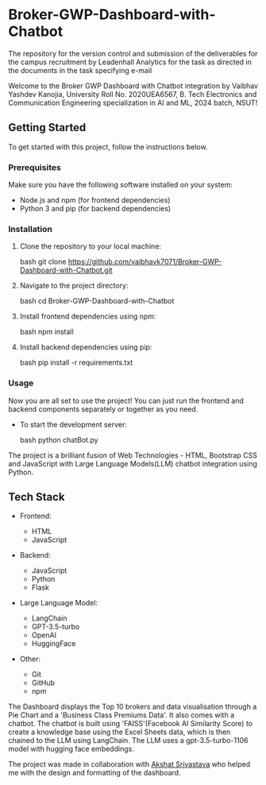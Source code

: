 # Broker-GWP-Dashboard-with-Chatbot
The repository for the version control and submission of the deliverables for the campus recruitment by Leadenhall Analytics for the task as directed in the documents in the task specifying e-mail 

Welcome to the Broker GWP Dashboard with Chatbot integration by Vaibhav Yashdev Kanojia, University Roll No. 2020UEA6567, B. Tech Electronics and Communication Engineering specialization in AI and ML, 2024 batch, NSUT!

## Getting Started

To get started with this project, follow the instructions below.

### Prerequisites

Make sure you have the following software installed on your system:

- Node.js and npm (for frontend dependencies)
- Python 3 and pip (for backend dependencies)

### Installation

1. Clone the repository to your local machine:

    bash
    git clone https://github.com/vaibhavk7071/Broker-GWP-Dashboard-with-Chatbot.git
    

2. Navigate to the project directory:

    bash
    cd Broker-GWP-Dashboard-with-Chatbot
    

3. Install frontend dependencies using npm:

    bash
    npm install
    

4. Install backend dependencies using pip:

    bash
    pip install -r requirements.txt
    

### Usage

Now you are all set to use the project! You can just run the frontend and backend components separately or together as you need.

- To start the development server:

    bash
    python chatBot.py

The project is a brilliant fusion of Web Technologies - HTML, Bootstrap CSS and JavaScript with Large Language Models(LLM) chatbot integration using Python.
## Tech Stack

- Frontend:
  - HTML
  - JavaScript

- Backend:
  - JavaScript 
  - Python
  - Flask

- Large Language Model:
  - LangChain
  - GPT-3.5-turbo
  - OpenAI
  - HuggingFace

- Other:
  - Git
  - GitHub
  - npm

The Dashboard displays the Top 10 brokers and data visualisation through a Pie Chart and a 'Business Class Premiums Data'. It also comes with a chatbot.
The chatbot is built using 'FAISS'(Facebook AI Similarity Score) to create a knowledge base using the Excel Sheets data, which is then chained to the LLM using LangChain. The LLM uses a gpt-3.5-turbo-1106 model with hugging face embeddings.

The project was made in collaboration with [Akshat Srivastava](https://github.com/Kazekage19) who helped me with the design and formatting of the dashboard.
